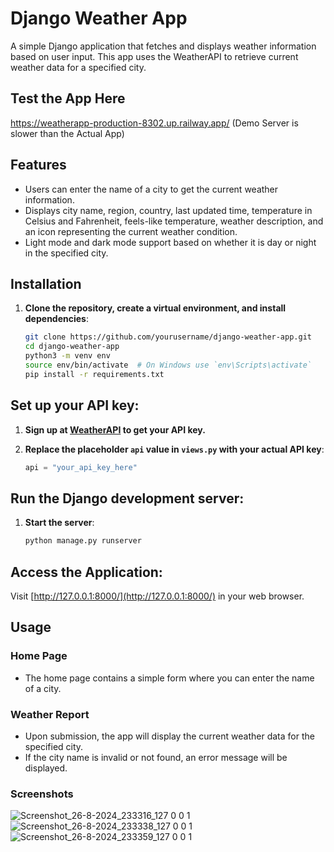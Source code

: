 # Django Weather App

A simple Django application that fetches and displays weather information based on user input. This app uses the WeatherAPI to retrieve current weather data for a specified city.

## Test the App Here
https://weatherapp-production-8302.up.railway.app/
(Demo Server is slower than the Actual App)

## Features

- Users can enter the name of a city to get the current weather information.
- Displays city name, region, country, last updated time, temperature in Celsius and Fahrenheit, feels-like temperature, weather description, and an icon representing the current weather condition.
- Light mode and dark mode support based on whether it is day or night in the specified city.

## Installation

1. **Clone the repository, create a virtual environment, and install dependencies**:
   ```bash
   git clone https://github.com/yourusername/django-weather-app.git
   cd django-weather-app
   python3 -m venv env
   source env/bin/activate  # On Windows use `env\Scripts\activate`
   pip install -r requirements.txt
   ```

## Set up your API key:

1. **Sign up at [WeatherAPI](https://www.weatherapi.com/) to get your API key.**

2. **Replace the placeholder `api` value in `views.py` with your actual API key**:
   ```python
   api = "your_api_key_here"
   ```

## Run the Django development server:

1. **Start the server**:
   ```bash
   python manage.py runserver
   ```

## Access the Application:

Visit [http://127.0.0.1:8000/](http://127.0.0.1:8000/) in your web browser.

## Usage

### Home Page

- The home page contains a simple form where you can enter the name of a city.

### Weather Report

- Upon submission, the app will display the current weather data for the specified city.
- If the city name is invalid or not found, an error message will be displayed.


### Screenshots
![Screenshot_26-8-2024_233316_127 0 0 1](https://github.com/user-attachments/assets/88b54d89-e72e-47bc-ae3e-d49e62dac035)
![Screenshot_26-8-2024_233338_127 0 0 1](https://github.com/user-attachments/assets/b35d51c3-f3ec-419d-bef4-86b70b62902a)
![Screenshot_26-8-2024_233359_127 0 0 1](https://github.com/user-attachments/assets/1b4ebc88-0f00-4302-a1e9-4a0012009a68)

